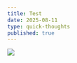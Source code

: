 ```yaml
---
title: Test
date: 2025-08-11
type: quick-thoughts
published: true
---
```

![](/images/Keynes_conscentious_objection_1916.jpg)
